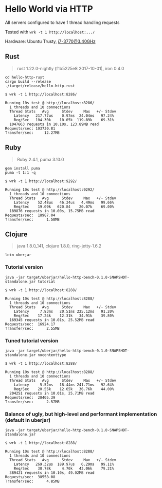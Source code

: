 # Hello World via HTTP

All servers configured to have 1 thread handling requests

Tested with `wrk -t 1 http://localhost:.../`

Hardware: Ubuntu Trusty, i7-3770@3.40GHz

## Rust

> rust 1.22.0-nightly (f1b5225e8 2017-10-01), iron 0.4.0

```
cd hello-http-rust
cargo build --release
./target/release/hello-http-rust
```

```
$ wrk -t 1 http://localhost:8286/

Running 10s test @ http://localhost:8286/
  1 threads and 10 connections
  Thread Stats   Avg      Stdev     Max   +/- Stdev
    Latency   217.77us    0.97ms  24.04ms   97.24%
    Req/Sec   104.30k    10.05k  119.89k    69.31%
  1047663 requests in 10.10s, 123.89MB read
Requests/sec: 103730.81
Transfer/sec:     12.27MB
```

## Ruby

> Ruby 2.4.1, puma 3.10.0

```
gem install puma
puma -t 1:1 -q
```

```
$ wrk -t 1 http://localhost:9292/

Running 10s test @ http://localhost:9292/
  1 threads and 10 connections
  Thread Stats   Avg      Stdev     Max   +/- Stdev
    Latency    52.48us   46.34us   4.49ms   99.66%
    Req/Sec    19.09k   620.84    20.07k    69.00%
  189876 requests in 10.00s, 15.75MB read
Requests/sec:  18987.04
Transfer/sec:      1.58MB
```

## Clojure

> java 1.8.0_141, clojure 1.8.0, ring-jetty-1.6.2

```
lein uberjar
```

### Tutorial version

```
java -jar target/uberjar/hello-http-bench-0.1.0-SNAPSHOT-standalone.jar tutorial
```

```
$ wrk -t 1 http://localhost:8288/

Running 10s test @ http://localhost:8288/
  1 threads and 10 connections
  Thread Stats   Avg      Stdev     Max   +/- Stdev
    Latency     7.83ms   20.51ms 225.12ms   91.20%
    Req/Sec    17.24k    12.31k   34.91k    39.80%
  169345 requests in 10.01s, 25.52MB read
Requests/sec:  16924.17
Transfer/sec:      2.55MB
```


### Tuned tutorial version

```
java -jar target/uberjar/hello-http-bench-0.1.0-SNAPSHOT-standalone.jar nocontenttype
```

```
$ wrk -t 1 http://localhost:8288/

Running 10s test @ http://localhost:8288/
  1 threads and 10 connections
  Thread Stats   Avg      Stdev     Max   +/- Stdev
    Latency     5.52ms   18.44ms 241.71ms   92.64%
    Req/Sec    20.55k    12.65k   36.76k    44.00%
  204251 requests in 10.01s, 25.71MB read
Requests/sec:  20405.39
Transfer/sec:      2.57MB
```


### Balance of ugly, but high-level and performant implementation (default in uberjar)

```
java -jar target/uberjar/hello-http-bench-0.1.0-SNAPSHOT-standalone.jar
```

```
$ wrk -t 1 http://localhost:8288/

Running 10s test @ http://localhost:8288/
  1 threads and 10 connections
  Thread Stats   Avg      Stdev     Max   +/- Stdev
    Latency   269.32us  189.97us   6.29ms   99.11%
    Req/Sec    38.78k     4.70k   43.06k    79.21%
  389421 requests in 10.10s, 49.02MB read
Requests/sec:  38558.08
Transfer/sec:      4.85MB
```